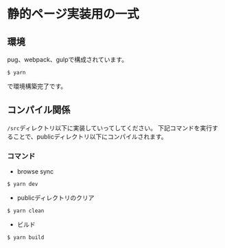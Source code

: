 # 静的ページ実装用の一式

## 環境
pug、webpack、gulpで構成されています。

```
$ yarn
```
で環境構築完了です。

## コンパイル関係

`/src`ディレクトリ以下に実装していってしてください。
下記コマンドを実行することで、publicディレクトリ以下にコンパイルされます。

### コマンド
* browse sync
```
$ yarn dev
```

* publicディレクトリのクリア
```
$ yarn clean
```

* ビルド
```
$ yarn build
```
